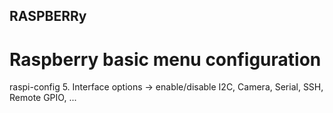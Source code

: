 RASPBERRy
-----------------------------------------------------------------

# Raspberry basic menu configuration

raspi-config
	5. Interface options
		-> enable/disable I2C, Camera, Serial, SSH, Remote GPIO, ...
 



